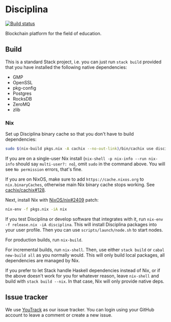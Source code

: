 # Disciplina

[![Build status](https://badge.buildkite.com/e7979d0942ce6a3cf7c9cea9a9e23915789f0baeed89ee14f3.svg?branch=master)](https://buildkite.com/disciplina/disciplina)

Blockchain platform for the field of education.

## Build

This is a standard Stack project, i.e. you can just run `stack build` provided
that you have installed the following native dependencies:

- GMP
- OpenSSL
- pkg-config
- Postgres
- RocksDB
- ZeroMQ
- zlib

### Nix

Set up Disciplina binary cache so that you don't have to build dependencies:

```sh
sudo $(nix-build pkgs.nix -A cachix --no-out-link)/bin/cachix use disciplina
```

If you are on a single-user Nix install (`nix-shell -p nix-info --run nix-info`
should say `multi-user?: no`), omit `sudo` in the command above. You will see
`No permission` errors, that's fine.

If you are on NixOS, make sure to add `https://cache.nixos.org` to `nix.binaryCaches`,
otherwise main Nix binary cache stops working. See [cachix/cachix#128][].

[cachix/cachix#128]: https://github.com/cachix/cachix/pull/128

Next, install Nix with [NixOS/nix#2409][] patch:

```sh
nix-env -f pkgs.nix -iA nix
```

[Nix]: https://nixos.org/nix/
[NixOS/nix#2409]: https://github.com/NixOS/nix/pull/2409

If you test Disciplina or develop software that integrates with it, run
`nix-env -f release.nix -iA disciplina`. This will install Disciplina packages
into your user profile. Then you can use `scripts/launch/node.sh` to start nodes.

For production builds, run `nix-build`.

For incremental builds, run `nix-shell`. Then, use either `stack build` or
`cabal new-build all` as you normally would. This will only build local packages,
all dependencies are managed by Nix.

If you prefer to let Stack handle Haskell dependencies instead of Nix, or if
the above doesn't work for you for whatever reason, leave `nix-shell` and build
with `stack build --nix`. In that case, Nix will only provide native deps.

## Issue tracker

We use [YouTrack](https://issues.serokell.io/issues/DSCP) as our issue
tracker. You can login using your GitHub account to leave a comment or
create a new issue.
